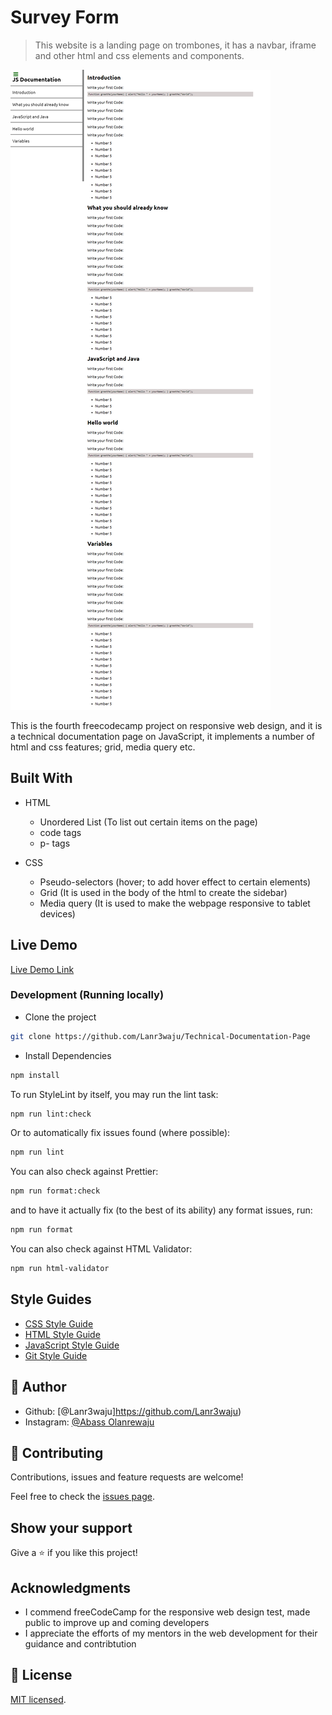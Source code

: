 # Survey Form

> This website is a landing page on trombones, it has a navbar, iframe and other html and css elements and components.

![screenshot](./img/preview.png)

This is the fourth freecodecamp project on responsive web design, and it is a technical documentation page on JavaScript, it implements a number of html and css features; grid, media query etc.

## Built With

- HTML

  - Unordered List (To list out certain items on the page)
  - code tags
  - p- tags

- CSS
  - Pseudo-selectors (hover; to add hover effect to certain elements)
  - Grid (It is used in the body of the html to create the sidebar)
  - Media query (It is used to make the webpage responsive to tablet devices)

## Live Demo

[Live Demo Link](https://landing-page-abass.netlify.app/)

### Development (Running locally)

- Clone the project

```bash
git clone https://github.com/Lanr3waju/Technical-Documentation-Page

```

- Install Dependencies

```bash
npm install
```

To run StyleLint by itself, you may run the lint task:

```bash
npm run lint:check
```

Or to automatically fix issues found (where possible):

```bash
npm run lint
```

You can also check against Prettier:

```bash
npm run format:check
```

and to have it actually fix (to the best of its ability) any format issues, run:

```bash
npm run format
```

You can also check against HTML Validator:

```bash
npm run html-validator
```

## Style Guides

- [CSS Style Guide](http://udacity.github.io/frontend-nanodegree-styleguide/css.html)
- [HTML Style Guide](http://udacity.github.io/frontend-nanodegree-styleguide/index.html)
- [JavaScript Style Guide](http://udacity.github.io/frontend-nanodegree-styleguide/javascript.html)
- [Git Style Guide](https://udacity.github.io/git-styleguide/)

## 👤 Author

- Github: [@Lanr3waju]https://github.com/Lanr3waju)
- Instagram: [@Abass Olanrewaju](https://www.instagram.com/abass.abdul.wasii)

## 🤝 Contributing

Contributions, issues and feature requests are welcome!

Feel free to check the [issues page](../../issues).

## Show your support

Give a ⭐️ if you like this project!

## Acknowledgments

- I commend freeCodeCamp for the responsive web design test, made public to improve up and coming developers
- I appreciate the efforts of my mentors in the web development for their guidance and contribtution

## 📝 License

[MIT licensed](./LICENSE).
